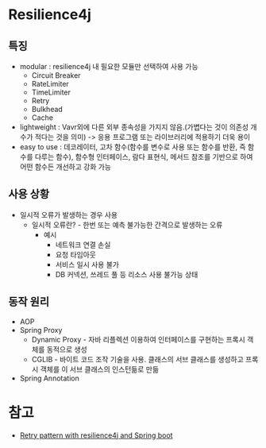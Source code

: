 # Resilience4j

## 특징

- modular : resilience4j 내 필요한 모듈만 선택하여 사용 가능
    - Circuit Breaker
    - RateLimiter
    - TimeLimiter
    - Retry
    - Bulkhead
    - Cache
- lightweight : Vavr외에 다른 외부 종속성을 가지지 않음.(가볍다는 것이 의존성 개수가 적다는 것을 의미) -> 응용 프로그램 또는 라이브러리에 적용하기 더욱 용이
- easy to use : 데코레이터, 고차 함수(함수를 변수로 사용 또는 함수를 반환, 즉 함수를 다루는 함수), 함수형 인터페이스, 람다 표현식, 메서드 참조를 기반으로 하여 어떤 함수든 개선하고 강화 가능

## 사용 상황

- 일시적 오류가 발생하는 경우 사용
    - 일시적 오류란? - 한번 또는 예측 불가능한 간격으로 발생하는 오류
        - 예시
            - 네트워크 연결 손실
            - 요청 타임아웃
            - 서비스 일시 사용 불가
            - DB 커넥션, 쓰레드 풀 등 리소스 사용 불가능 상태

## 동작 원리

- AOP
- Spring Proxy
    - Dynamic Proxy - 자바 리플렉션 이용하여 인터페이스를 구현하는 프록시 객체를 동적으로 생성
    - CGLIB - 바이트 코드 조작 기술을 사용. 클래스의 서브 클래스를 생성하고 프록시 객체를 이 서브 클래스의 인스턴듦로 만듦
- Spring Annotation

# 참고

- [Retry pattern with resilience4j and Spring boot
  ](https://medium.com/@maniar.othmane/retry-pattern-with-resilience4j-and-spring-boot-cfeaa90458d)